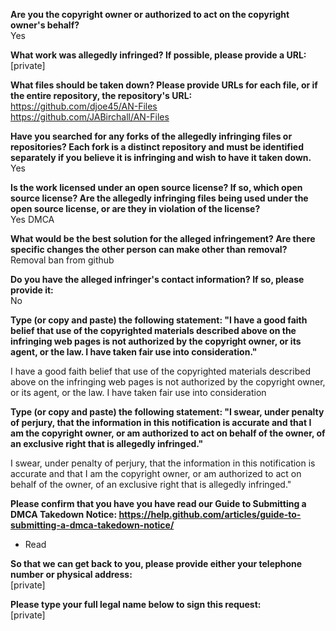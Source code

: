 **Are you the copyright owner or authorized to act on the copyright owner's behalf?**   
Yes

**What work was allegedly infringed? If possible, please provide a URL:**   
[private]  

**What files should be taken down? Please provide URLs for each file, or if the entire repository, the repository's URL:**  
https://github.com/djoe45/AN-Files  
https://github.com/JABirchall/AN-Files

**Have you searched for any forks of the allegedly infringing files or repositories? Each fork is a distinct repository and must be identified separately if you believe it is infringing and wish to have it taken down.**   
Yes

**Is the work licensed under an open source license? If so, which open source license? Are the allegedly infringing files being used under the open source license, or are they in violation of the license?**   
Yes DMCA

**What would be the best solution for the alleged infringement? Are there specific changes the other person can make other than removal?**   
Removal ban from github

**Do you have the alleged infringer's contact information? If so, please provide it:**   
No

**Type (or copy and paste) the following statement: "I have a good faith belief that use of the copyrighted materials described above on the infringing web pages is not authorized by the copyright owner, or its agent, or the law. I have taken fair use into consideration."**  

I have a good faith belief that use of the copyrighted materials described above on the infringing web pages is not authorized by the copyright owner, or its agent, or the law. I have taken fair use into consideration

**Type (or copy and paste) the following statement: "I swear, under penalty of perjury, that the information in this notification is accurate and that I am the copyright owner, or am authorized to act on behalf of the owner, of an exclusive right that is allegedly infringed."**  

I swear, under penalty of perjury, that the information in this notification is accurate and that I am the copyright owner, or am authorized to act on behalf of the owner, of an exclusive right that is allegedly infringed."

**Please confirm that you have you have read our Guide to Submitting a DMCA Takedown Notice: https://help.github.com/articles/guide-to-submitting-a-dmca-takedown-notice/**   
- Read

**So that we can get back to you, please provide either your telephone number or physical address:**   
[private]  

**Please type your full legal name below to sign this request:**   
[private]  
